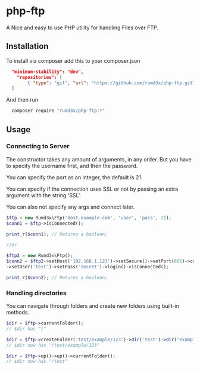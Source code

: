 # php-ftp
A Nice and easy to use PHP utility for handling Files over FTP.


## Installation
To install via composer add this to your composer.json
```json
  "minimum-stability": "dev",
	"repositories": [
		{ "type": "git", "url": "https://github.com/rumd3x/php-ftp.git" }
  ]
```
And then run
```sh
  composer require "rumd3x/php-ftp:*"
```

## Usage
### Connecting to Server
The constructor takes any amount of arguments, in any order. But you have to specify the username first, and then the password.

You can specify the port as an integer, the default is 21.

You can specify if the connection uses SSL or not by passing an extra argument with the string 'SSL'.

You can also not specify any args and connect later.
```php
$ftp = new Rumd3x\Ftp('host.example.com', 'user', 'pass', 21);
$conn1 = $ftp->isConnected(); 

print_r($conn1); // Returns a boolean;

//or

$ftp2 = new Rumd3x\Ftp();
$conn2 = $ftp2->setHost('192.168.1.123')->setSecure()->setPort(666)->connect()
->setUser('test')->setPass('secret')->login()->isConnected();

print_r($conn2); // Returns a boolean;
```

### Handling directories
You can navigate through folders and create new folders using built-in methods.
```php
$dir = $ftp->currentFolder(); 
// $dir has "/"

$dir = $ftp->createFolder('test/example/123')->dir('test')->dir('example/123')->currentFolder();
// $dir now has "/test/example/123"

$dir = $ftp->up()->up()->currentFolder();
// $dir now has "/test"
```
